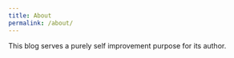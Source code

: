 ```yaml
---
title: About
permalink: /about/
---
```


This blog serves a purely self improvement purpose for its author.


